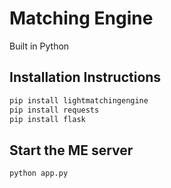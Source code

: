 # Matching Engine

Built in Python


## Installation Instructions

```bash
pip install lightmatchingengine
pip install requests
pip install flask
```


## Start the ME server

```bash
python app.py
```